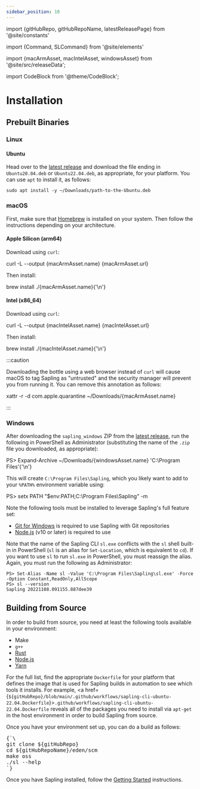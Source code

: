 ```yaml
---
sidebar_position: 10
---
```


import {gitHubRepo, gitHubRepoName, latestReleasePage} from '@site/constants'

import {Command, SLCommand} from '@site/elements'

import {macArmAsset, macIntelAsset, windowsAsset} from '@site/src/releaseData';

import CodeBlock from '@theme/CodeBlock';

# Installation

## Prebuilt Binaries

### Linux

#### Ubuntu

<p>Head over to the <a href={latestReleasePage}>latest release</a> and download the file ending in <code>Ubuntu20.04.deb</code> or <code>Ubuntu22.04.deb</code>, as appropriate, for your platform. You can use <code>apt</code> to install it, as follows:</p>

```
sudo apt install -y ~/Downloads/path-to-the-Ubuntu.deb
```

### macOS

First, make sure that [Homebrew](https://brew.sh/) is installed on your system. Then follow the instructions depending on your architecture.

#### Apple Silicon (arm64)

Download using `curl`:

<CodeBlock>
curl -L --output {macArmAsset.name} {macArmAsset.url}
</CodeBlock>

Then install:

<CodeBlock>
brew install ./{macArmAsset.name}{'\n'}
</CodeBlock>

#### Intel (x86_64)

Download using `curl`:

<CodeBlock>
curl -L --output {macIntelAsset.name} {macIntelAsset.url}
</CodeBlock>

Then install:

<CodeBlock>
brew install ./{macIntelAsset.name}{'\n'}
</CodeBlock>

:::caution

Downloading the bottle using a web browser instead of `curl` will cause macOS to tag Sapling as "untrusted" and the security manager will prevent you from running it. You can remove this annotation as follows:

<CodeBlock>
xattr -r -d com.apple.quarantine ~/Downloads/{macArmAsset.name}
</CodeBlock>

:::

### Windows

After downloading the `sapling_windows` ZIP from the <a href={latestReleasePage}>latest release</a>, run the following in PowerShell as Administrator (substituting the name of the `.zip` file you downloaded, as appropriate):

<CodeBlock>
PS> Expand-Archive ~/Downloads/{windowsAsset.name} 'C:\Program Files'{'\n'}
</CodeBlock>

This will create `C:\Program Files\Sapling`, which you likely want to add to your `%PATH%` environment variable using:

<CodeBlock>
PS> setx PATH "$env:PATH;C:\Program Files\Sapling" -m
</CodeBlock>

Note the following tools must be installed to leverage Sapling's full feature set:

- [Git for Windows](https://git-scm.com/download/win) is required to use Sapling with Git repositories
- [Node.js](https://nodejs.org/en/download/) (v10 or later) is required to use <SLCommand name="web" />

Note that the name of the Sapling CLI `sl.exe` conflicts with the `sl` shell built-in in PowerShell (`sl` is an alias for `Set-Location`, which is equivalent to `cd`). If you want to use `sl` to run `sl.exe` in PowerShell, you must reassign the alias. Again, you must run the following as Administrator:

```
PS> Set-Alias -Name sl -Value 'C:\Program Files\Sapling\sl.exe' -Force -Option Constant,ReadOnly,AllScope
PS> sl --version
Sapling 20221108.091155.887dee39
```

## Building from Source

In order to build from source, you need at least the following tools available in your environment:

- Make
- `g++`
- [Rust](https://www.rust-lang.org/tools/install)
- [Node.js](https://nodejs.org)
- [Yarn](https://yarnpkg.com/getting-started/install)

For the full list, find the appropriate `Dockerfile` for your platform that defines the image that is used for Sapling builds in automation to see which tools it installs. For example, <a href={`${gitHubRepo}/blob/main/.github/workflows/sapling-cli-ubuntu-22.04.Dockerfile`}><code>.github/workflows/sapling-cli-ubuntu-22.04.Dockerfile</code></a> reveals all of the packages you need to install via `apt-get` in the host environment in order to build Sapling from source.

Once you have your environment set up, you can do a build as follows:

<pre>{`\
git clone ${gitHubRepo}
cd ${gitHubRepoName}/eden/scm
make oss
./sl --help
`}
</pre>

Once you have Sapling installed, follow the [Getting Started](./getting-started.md) instructions.
